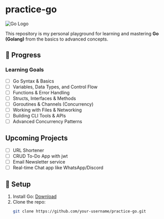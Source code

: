 # practice-go 
![Go Logo](https://shorturl.at/bU9Fb)

This repository is my personal playground for learning and mastering **Go (Golang)** from the basics to advanced concepts.  

## 📌 Progress  

### Learning Goals  
- [ ] Go Syntax & Basics  
- [ ] Variables, Data Types, and Control Flow  
- [ ] Functions & Error Handling  
- [ ] Structs, Interfaces & Methods  
- [ ] Goroutines & Channels (Concurrency)  
- [ ] Working with Files & Networking  
- [ ] Building CLI Tools & APIs  
- [ ] Advanced Concurrency Patterns

## Upcoming Projects  
- [ ] URL Shortener  
- [ ] CRUD To-Do App with jwt
- [ ] Email Newsletter service
- [ ] Real-time Chat app like WhatsApp/Discord  

## 🔧 Setup  
1. Install Go: [Download](https://go.dev/dl/)  
2. Clone the repo:  
   ```bash
   git clone https://github.com/your-username/practice-go.git
